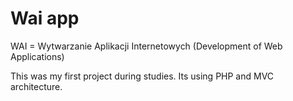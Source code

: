 # Wai app
WAI = Wytwarzanie Aplikacji Internetowych (Development of Web Applications)

This was my first project during studies. Its using PHP and MVC architecture.
